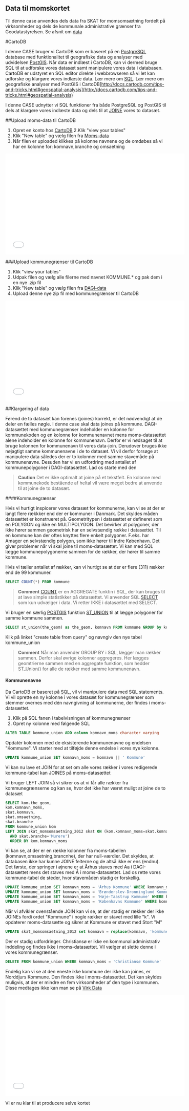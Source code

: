 ## Data til momskortet

Til denne case anvendes dels data fra SKAT for momsomsætning fordelt på virksomheder og dels de kommunale administrative grænser fra Geodatastyrelsen. Se afsnit om [data](/../data/README.html)

#CartoDB

I denne CASE bruger vi CartoDB som er baseret på en [PostgreSQL](http://www.postgresql.org/) database med funktionalitet til geografiske data og analyser med udvidelsen [PostGIS](http://postgis.net/). Når data er indlæst i CartoDB, kan vi dermed bruge SQL til at udforske vores datasæt samt manipulere vores data i databasen. CartoDB er udstyret en SQL editor direkte i webbrowseren så vi let kan udforske og klargøre vores indlæste data. Lær mere om [SQL](http://www.w3schools.com/sql/). Lær mere om geografiske analyser med PostGIS i CartoDB[http://docs.cartodb.com/tips-and-tricks.html#geospatial-analysis](http://docs.cartodb.com/tips-and-tricks.html#geospatial-analysis)

I denne CASE udnytter vi SQL funktioner fra både PostgreSQL og PostGIS til dels  at klargøre vores indlæste data og dels til at [JOINE](http://www.postgresql.org/docs/9.3/static/tutorial-join.html) vores to datasæt.


##Upload moms-data til CartoDB

1. Opret en konto hos [CartoDB](https://cartodb.com/)
2.Klik "view your tables"
3. Klik "New table" og vælg filen fra [Moms-data](/../data/moms.html)
4. Når filen er uploaded klikkes på kolonne navnene og de omdøbes så vi har en kolonne for: komnavn,branche og omsaetning

<iframe width="560" height="315" src="//www.youtube.com/embed/glX4yp_ETQQ" frameborder="0" allowfullscreen></iframe>



###Upload kommunegrænser til CartoDB
1. Klik "view your tables"
2. Udpak filen og vælg alle filerne med navnet KOMMUNE.* og pak dem i en nye .zip fil
3. Klik "New table" og vælg filen fra [DAGI-data](/../data/dagi.html)
4. Upload denne nye zip fil med kommunegrænser til CartoDB

<iframe width="560" height="315" src="//www.youtube.com/embed/aGrRyiSol1I" frameborder="0" allowfullscreen></iframe>



##Klargøring af data

Førend de to datasæt kan forenes (joines) korrekt, er det nødvendigt at de deler en fælles nøgle. I denne case skal data joines på kommune. DAGI-datasættet med kommunegrænser indeholder en kolonne for kommunekoden og en kolonne for kommunenavnet mens moms-datasættet alene indeholder en kolonne for kommunenavn. Derfor er vi nødsaget til at bruge kolonnen for kommunenavn til vores data-join. Derudover bruges ikke nøjagtigt samme kommunenavne i de to datasæt. Vi vil derfor forsøge at manipulere data således der er to kolonner med samme stavemåde på kommunenavne. Desuden har vi en udfordring med antallet af kommunepolygoner i DAGI-datasættet. Lad os starte med den



> **Caution**
Det er ikke optimalt at joine på et tekstfelt. En kolonne med kommunekode bestående af heltal vil være meget bedre at anvende til at joine de to datasæt.


####Kommunegrænser

Hvis vi hurtigt inspicerer vores datasæt for kommunerne, kan vi se at der er langt flere rækkker end der er kommuner i Danmark. Det skyldes måden datasættet er konstrueret på. Geometritypen i datasættet er defineret som en POLYGON og ikke en MULTIPOLYGON. Det bevirker at polygoner, der ikke hører sammen geometrisk har en selvstændig række i datasættet. Til en kommune kan der oftes knyttes flere enkelt polygoner. F.eks. har Amager en selvstændig polygon, som ikke hører til Indre København. Det giver problemer når vi skal joine til moms-datasættet. Vi kan med SQL lægge kommunepolygonerne sammen for de rækker, der hører til samme kommune.


Hvis vi tæller antallet af rækker, kan vi hurtigt se at der er flere (311) rækker end de 99 kommuner.

```sql
SELECT COUNT(*) FROM kommune
```

> **Comment**
[COUNT](http://www.postgresql.org/docs/9.3/static/functions-aggregate.html) er en AGGREGATE funktin i SQL, der kan bruges til at lave simple statistikker på datasættet. Vi anvender SQL [SELECT](http://www.postgresql.org/docs/9.3/static/sql-select.html) som kun udvælger i data. Vi retter IKKE i datasættet med SELECT.

Vi bruger en særlig [POSTGIS](http://postgis.refractions.net/documentation/) funktion [ST_UNION](http://postgis.net/docs/manual-2.0/ST_Union.html) til at lægge polygoner for samme kommune sammen.

```sql
SELECT st_union(the_geom) as the_geom, komnavn FROM kommune GROUP by komnavn
```
Klik på linket "create table from query" og navngiv den nye tabel kommune_union


> **Comment** 
Når man anvender GROUP BY i SQL, lægger man rækker sammen. Derfor skal øvrige kolonner aggregeres. Her lægges geomtrierne sammen med en aggregate funktion, som hedder ST_Union() for alle de rækker med samme kommunenavn.

#### Kommunenavne

Da CartoDB er baseret på [SQL](http://da.wikipedia.org/wiki/Structured_Query_Language), vil vi manipulere data med SQL statements. Vi vil oprette en ny kolonne i vores datasæt for kommunegrænser som stemmer overnes med dén navngivning af kommunerne, der findes i moms-datasættet.

1. Klik på SQL fanen i tabelvisningen af kommunegrænser
2. Opret ny kolonne med følgende SQL

```sql
ALTER TABLE kommune_union ADD column komnavn_moms character varying
```

Opdatér kolonnen med de eksisterende kommunenavne og endelsen "Kommune". Vi starter med at tilføjde denne endelse i vores nye kolonne.


```sql
UPDATE kommune_union SET komnavn_moms = komnavn || ' Kommune'
```

Vi kan nu lave et JOIN for at set om alle vores rækker i vores redigerede kommune-tabel kan JOINES på moms-datasættet

Vi bruger LEFT JOIN så vi sikrer os at vi får alle rækker fra kommunegrænserne og kan se, hvor det ikke har været muligt at joine de to datasæt

```sql
SELECT kom.the_geom,
kom.komnavn_moms,
skat.komnavn,
skat.omsaetning,
skat.branche
FROM kommune_union kom
LEFT JOIN skat_momsomsaetning_2012 skat ON (kom.komnavn_moms=skat.komnavn
  AND skat.branche='Murere')
  ORDER BY kom.komnavn_moms
```

Vi kan se, at der er en række kolonner fra moms-tabellen (komnavn,omsaetning,brancnhe), der har null-værdier. Det skyldes, at databasen ikke har kunne JOINE felterne og de altså ikke er ens (endnu). Det første, der springer i øjnene er at Århus staves med Aa i DAGI-datasættet mens det staves med Å i moms-datasættet. Lad os rette vores kommune-tabel de steder, hvor stavemåden stadig er forskellig.

```sql
UPDATE kommune_union SET komnavn_moms = 'Århus Kommune' WHERE komnavn_moms = 'Aarhus Kommune';
UPDATE kommune_union SET komnavn_moms = 'Brønderslev-Dronninglund Kommune' WHERE komnavn_moms = 'Brønderslev Kommune';
UPDATE kommune_union SET komnavn_moms = 'Høje-Taastrup Kommune' WHERE komnavn_moms = 'Høje Taastrup Kommune';
UPDATE kommune_union SET komnavn_moms = 'Københavns Kommune' WHERE komnavn_moms = 'København Kommune
```

Når vi afvikler ovenstående JOIN kan vi se, at der stadig er rækker der ikke JOINEs fordi ordet "Kommune" i nogle rækker er stavet med lille "k". Vi opdaterer moms-datasætte og sikrer at Kommune er stavet med Stort "M"

```sql
UPDATE skat_momsomsaetning_2012 set komnavn = replace(komnavn, 'kommune', 'Kommune')
```

Der er stadig udfordringer. Christiansø er ikke en kommunal administrativ inddeling og findes ikke i moms-datasættet. Vil vælger at slette denne i vores kommunegrænser.


```sql
DELETE FROM kommune_union WHERE komnavn_moms = 'Christiansø Kommune'
```

Endelig kan vi se at den eneste ikke kommune der ikke kan joines, er Norddjurs Kommune. Den findes ikke i moms-datasættet. Det kan skyldes muligvis, at der er mindre en fem virksomheder af den type i kommunen. Disse medtages ikke kan man se på [Virk Data](http://datahub.virk.dk/dataset/momsomsaetning-gennemsnit)

<iframe width="560" height="315" src="//www.youtube.com/embed/kFr_rBbzWF0" frameborder="0" allowfullscreen></iframe>


Vi er nu klar til at producere selve kortet
